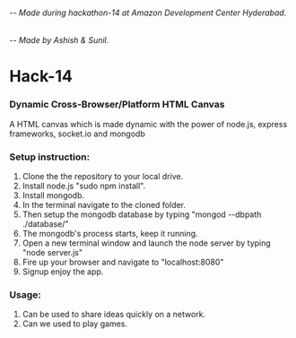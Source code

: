 ###### -- Made during hackathon-14 at Amazon Development Center Hyderabad.<br>
###### -- Made by Ashish & Sunil.<br>

Hack-14
=======

### Dynamic Cross-Browser/Platform HTML Canvas
A HTML canvas which is made dynamic with the power of node.js, express frameworks, 
socket.io and mongodb

### Setup instruction:
1. Clone the the repository to your local drive.
2. Install node.js "sudo npm install".
3. Install mongodb.
4. In the terminal navigate to the cloned folder.
5. Then setup the mongodb database by typing "mongod --dbpath ./database/"
6. The mongodb's process starts, keep it running.
7. Open a new terminal window and launch the node server by typing "node server.js"
8. Fire up your browser and navigate to "localhost:8080"
9. Signup enjoy the app.

### Usage:
1. Can be used to share ideas quickly on a network.
2. Can we used to play games.
